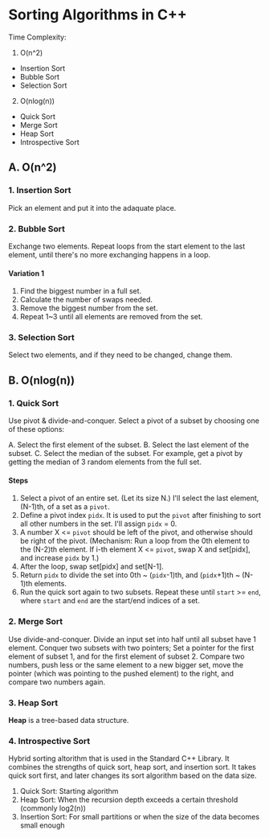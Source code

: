 # Sorting Algorithms in C++
Time Complexity:
1. O(n^2)
  * Insertion Sort
  * Bubble Sort
  * Selection Sort
2. O(nlog(n))
  * Quick Sort
  * Merge Sort
  * Heap Sort
  * Introspective Sort

## A. O(n^2)
### 1. Insertion Sort
Pick an element and put it into the adaquate place.

### 2. Bubble Sort
Exchange two elements. Repeat loops from the start element to the last element, until there's no more exchanging happens in a loop.

#### Variation 1
1. Find the biggest number in a full set.
2. Calculate the number of swaps needed.
3. Remove the biggest number from the set.
4. Repeat 1~3 until all elements are removed from the set.

### 3. Selection Sort
Select two elements, and if they need to be changed, change them.

## B. O(nlog(n))
### 1. Quick Sort
Use pivot & divide-and-conquer. Select a pivot of a subset by choosing one of these options:

A. Select the first element of the subset.
B. Select the last element of the subset.
C. Select the median of the subset. For example, get a pivot by getting the median of 3 random elements from the full set.

#### Steps
1. Select a pivot of an entire set. (Let its size N.) I'll select the last element, (N-1)th, of a set as a `pivot`.
2. Define a pivot index `pidx`. It is used to put the `pivot` after finishing to sort all other numbers in the set. I'll assign `pidx` = 0.
3. A number X <= `pivot` should be left of the pivot, and otherwise should be right of the pivot. (Mechanism: Run a loop from the 0th element to the (N-2)th element. If i-th element X <= `pivot`, swap X and set\[pidx\], and increase `pidx` by 1.)
4. After the loop, swap set\[pidx\] and set\[N-1\].
5. Return `pidx` to divide the set into 0th ~ (`pidx`-1)th, and (`pidx`+1)th ~ (N-1)th elements.
6. Run the quick sort again to two subsets. Repeat these until `start` >= `end`, where `start` and `end` are the start/end indices of a set.

### 2. Merge Sort
Use divide-and-conquer. Divide an input set into half until all subset have 1 element. Conquer two subsets with two pointers; Set a pointer for the first element of subset 1, and for the first element of subset 2. Compare two numbers, push less or the same element to a new bigger set, move the pointer (which was pointing to the pushed element) to the right, and compare two numbers again.

### 3. Heap Sort
**Heap** is a tree-based data structure.

### 4. Introspective Sort
Hybrid sorting altorithm that is used in the Standard C++ Library. It combines the strengths of quick sort, heap sort, and insertion sort.
It takes quick sort first, and later changes its sort algorithm based on the data size.

1. Quick Sort: Starting algorithm
2. Heap Sort: When the recursion depth exceeds a certain threshold (commonly log2(n))
3. Insertion Sort: For small partitions or when the size of the data becomes small enough
